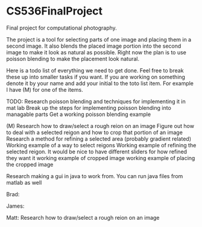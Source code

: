 # CS536FinalProject
Final project for computational photography.

The project is a tool for selecting parts of one image and placing them in a second image. It also blends the placed image portion into the second image to make it look as natural as possible. Right now the plan is to use poisson blending to make the placement look natural.

Here is a todo list of everything we need to get done. Feel free to break these up into smaller tasks if you want. If you are working on something denote it by your name and add your initial to the toto list item. For example I have (M) for one of the items.

TODO:
  Research poisson blending and techniques for implementing it in mat lab
  Break up the steps for implementing poisson blending into managable parts
  Get a working poisson blending example
  
  (M) Research how to draw/select a rough reion on an image
  Figure out how to deal with a selected reigon and how to crop that portion of an image
  Research a method for refining a selected area (probably gradient related)
  Working example of a way to select reigons
  Working example of refining the selected reigon. It would be nice to have different sliders for how refined they want it
  working example of cropped image
  working example of placing the cropped image
  
  Research making a gui in java to work from. You can run java files from matlab as well

Brad:

James:

Matt:
  Research how to draw/select a rough reion on an image
